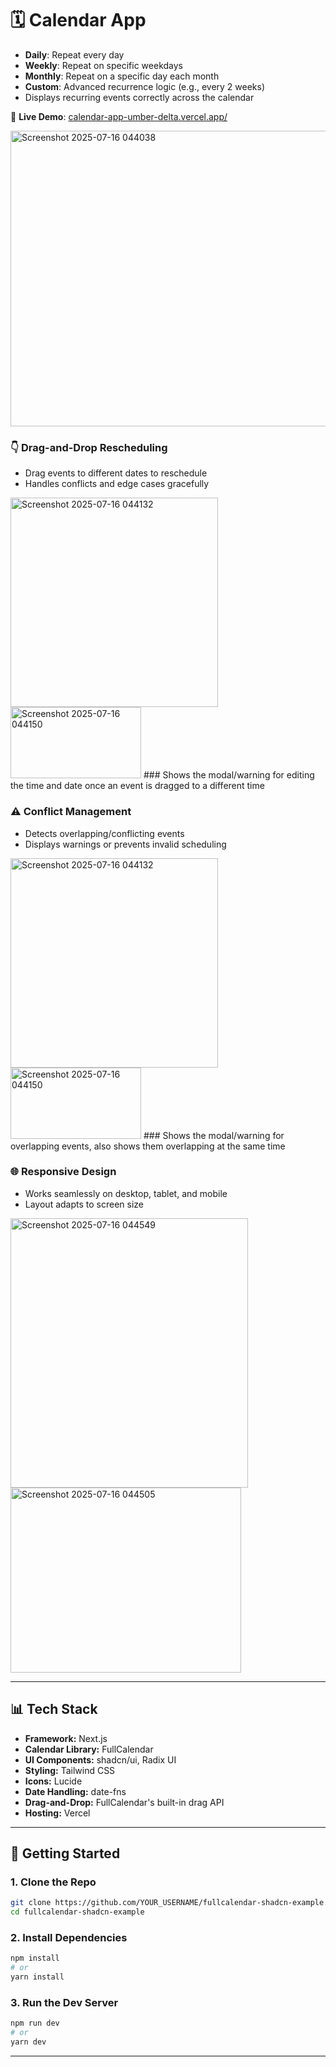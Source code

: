 # 🗓️ Calendar App

  * **Daily**: Repeat every day
  * **Weekly**: Repeat on specific weekdays
  * **Monthly**: Repeat on a specific day each month
  * **Custom**: Advanced recurrence logic (e.g., every 2 weeks)
* Displays recurring events correctly across the calendar

📍 **Live Demo**: [calendar-app-umber-delta.vercel.app/](https://calendar-app-umber-delta.vercel.app/)


<img width="902" height="473" alt="Screenshot 2025-07-16 044038" src="https://github.com/user-attachments/assets/e41c8dfa-fa04-4461-a989-61b7426c9697" />


### 👇 Drag-and-Drop Rescheduling

* Drag events to different dates to reschedule
* Handles conflicts and edge cases gracefully

<img width="332" height="335" alt="Screenshot 2025-07-16 044132" src="https://github.com/user-attachments/assets/c27abc8d-6903-4c11-a9b4-e5fac754b2e4" />
<img width="209" height="114" alt="Screenshot 2025-07-16 044150" src="https://github.com/user-attachments/assets/9ba31f54-afa5-46ee-aa84-4589163a987b" />
### Shows the modal/warning for editing the time and date once an event is dragged to a different time

### ⚠️ Conflict Management

* Detects overlapping/conflicting events
* Displays warnings or prevents invalid scheduling

<img width="332" height="335" alt="Screenshot 2025-07-16 044132" src="https://github.com/user-attachments/assets/c27abc8d-6903-4c11-a9b4-e5fac754b2e4" />
<img width="209" height="114" alt="Screenshot 2025-07-16 044150" src="https://github.com/user-attachments/assets/9ba31f54-afa5-46ee-aa84-4589163a987b" />
### Shows the modal/warning for overlapping events, also shows them overlapping at the same time

### 🌐 Responsive Design 

* Works seamlessly on desktop, tablet, and mobile
* Layout adapts to screen size

<img width="380" height="431" alt="Screenshot 2025-07-16 044549" src="https://github.com/user-attachments/assets/0e767974-1bb8-4c57-92ab-90f7517da9ec" />
<img width="369" height="296" alt="Screenshot 2025-07-16 044505" src="https://github.com/user-attachments/assets/dfea2376-59a2-41ed-9c93-e0562503c4f5" />


---

## 📊 Tech Stack

* **Framework:** Next.js
* **Calendar Library:** FullCalendar
* **UI Components:** shadcn/ui, Radix UI
* **Styling:** Tailwind CSS
* **Icons:** Lucide
* **Date Handling:** date-fns
* **Drag-and-Drop:** FullCalendar's built-in drag API
* **Hosting:** Vercel

---

## 🚀 Getting Started

### 1. Clone the Repo

```bash
git clone https://github.com/YOUR_USERNAME/fullcalendar-shadcn-example.git
cd fullcalendar-shadcn-example
```

### 2. Install Dependencies

```bash
npm install
# or
yarn install
```

### 3. Run the Dev Server

```bash
npm run dev
# or
yarn dev
```

---
